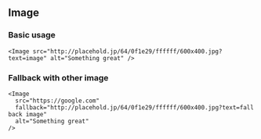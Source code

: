 ## Image

### Basic usage

```tsx
<Image src="http://placehold.jp/64/0f1e29/ffffff/600x400.jpg?text=image" alt="Something great" />
```

### Fallback with other image

```tsx
<Image
  src="https://google.com"
  fallback="http://placehold.jp/64/0f1e29/ffffff/600x400.jpg?text=fall back image"
  alt="Something great"
/>
```

